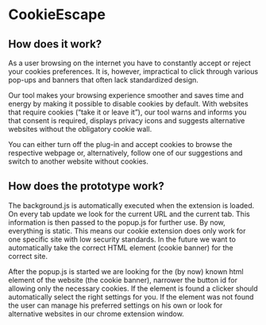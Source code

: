 # CookieEscape

## How does it work?

As a user browsing on the internet you have to constantly accept or reject your cookies preferences. It is, however, impractical to click through various pop-ups and banners that often lack standardized design.

Our tool makes your browsing experience smoother and saves time and energy by making it possible to disable cookies by default. With websites that require cookies (“take it or leave it”), our tool warns and informs you that consent is required, displays privacy icons and suggests alternative websites without the obligatory cookie wall.

You can either turn off the plug-in and accept cookies to browse the respective webpage or, alternatively, follow one of our suggestions and switch to another website without cookies. 

## How does the prototype work?

The background.js is automatically executed when the extension is loaded. On every tab update we look for the current URL and the current tab. This information is then passed to the popup.js for further use. By now, everything is static. This means our cookie extension does only work for one specific site with low security standards. In the future we want to automatically take the correct HTML element (cookie banner) for the correct site. 

After the popup.js is started we are looking for the (by now) known html element of the website (the cookie banner), narrower the button id for allowing only the necessary cookies.
If the element is found a clicker should automatically select the right settings for you. If the element was not found the user can manage his preferred settings on his own or look for alternative websites in our chrome extension window.

##
